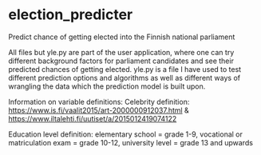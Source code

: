 # election_predicter
Predict chance of getting elected into the Finnish national parliament

All files but yle.py are part of the user application, where one can try different background factors for
parliament candidates and see their predicted chances of getting elected. yle.py is a file I have used to
test different prediction options and algorithms as well as different ways of wrangling the data which the
prediction model is built upon.

Information on variable definitions:
Celebrity definition:
https://www.is.fi/vaalit2015/art-2000000912037.html & https://www.iltalehti.fi/uutiset/a/2015012419074122

Education level definition:
elementary school = grade 1-9, vocational or matriculation exam = grade 10-12, university level = grade 13 and upwards
